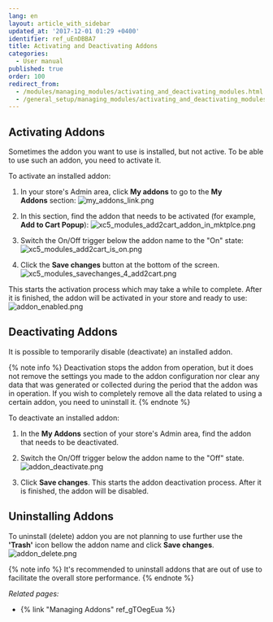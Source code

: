 ```yaml
---
lang: en
layout: article_with_sidebar
updated_at: '2017-12-01 01:29 +0400'
identifier: ref_uEnDBBA7
title: Activating and Deactivating Addons
categories:
  - User manual
published: true
order: 100
redirect_from:
  - /modules/managing_modules/activating_and_deactivating_modules.html
  - /general_setup/managing_modules/activating_and_deactivating_modules.html
---
```

## Activating Addons

Sometimes the addon you want to use is installed, but not active. To be able to use such an addon, you need to activate it. 

To activate an installed addon:

1.  In your store's Admin area, click **My addons** to go to the **My Addons** section:
    ![my_addons_link.png]({{site.baseurl}}/attachments/ref_uEnDBBA7/my_addons_link.png)

2.  In this section, find the addon that needs to be activated (for example, **Add to Cart Popup**):
    ![xc5_modules_add2cart_addon_in_mktplce.png]({{site.baseurl}}/attachments/ref_uEnDBBA7/xc5_modules_add2cart_addon_in_mktplce.png)

3.  Switch the On/Off trigger below the addon name to the "On" state:
    ![xc5_modules_add2cart_is_on.png]({{site.baseurl}}/attachments/ref_uEnDBBA7/xc5_modules_add2cart_is_on.png)

4.  Click the **Save changes** button at the bottom of the screen. 
    ![xc5_modules_savechanges_4_add2cart.png]({{site.baseurl}}/attachments/ref_uEnDBBA7/xc5_modules_savechanges_4_add2cart.png)

This starts the activation process which may take a while to complete. After it is finished, the addon will be activated in your store and ready to use:
    ![addon_enabled.png]({{site.baseurl}}/attachments/ref_uEnDBBA7/addon_enabled.png)
    

## Deactivating Addons

It is possible to temporarily disable (deactivate) an installed addon.

{% note info %}
Deactivation stops the addon from operation, but it does not remove the settings you made to the addon configuration nor clear any data that was generated or collected during the period that the addon was in operation. If you wish to completely remove all the data related to using a certain addon, you need to uninstall it.
{% endnote %}

To deactivate an installed addon:

1.  In the **My Addons** section of your store's Admin area, find the addon that needs to be deactivated.
2.  Switch the On/Off trigger below the addon name to the "Off" state.
    ![addon_deactivate.png]({{site.baseurl}}/attachments/ref_uEnDBBA7/addon_deactivate.png)

3.  Click **Save changes**. This starts the addon deactivation process. After it is finished, the addon will be disabled.

## Uninstalling Addons

To uninstall (delete) addon you are not planning to use further use the **'Trash'** icon bellow the addon name and click **Save changes**. 
![addon_delete.png]({{site.baseurl}}/attachments/ref_uEnDBBA7/addon_delete.png)

{% note info %}
It's recommended to uninstall addons that are out of use to facilitate the overall store performance.
{% endnote %}

_Related pages:_

*   {% link "Managing Addons" ref_gTOegEua %}
